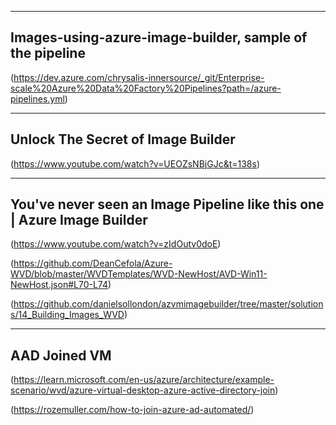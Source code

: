 
----
## Images-using-azure-image-builder, sample of the pipeline 
(https://dev.azure.com/chrysalis-innersource/_git/Enterprise-scale%20Azure%20Data%20Factory%20Pipelines?path=/azure-pipelines.yml)

----
## Unlock The Secret of Image Builder
(https://www.youtube.com/watch?v=UEOZsNBjGJc&t=138s)

----
## You've never seen an Image Pipeline like this one | Azure Image Builder
(https://www.youtube.com/watch?v=zIdOutv0doE)


(https://github.com/DeanCefola/Azure-WVD/blob/master/WVDTemplates/WVD-NewHost/AVD-Win11-NewHost.json#L70-L74)

(https://github.com/danielsollondon/azvmimagebuilder/tree/master/solutions/14_Building_Images_WVD)

----
## AAD Joined VM
(https://learn.microsoft.com/en-us/azure/architecture/example-scenario/wvd/azure-virtual-desktop-azure-active-directory-join)

(https://rozemuller.com/how-to-join-azure-ad-automated/)
